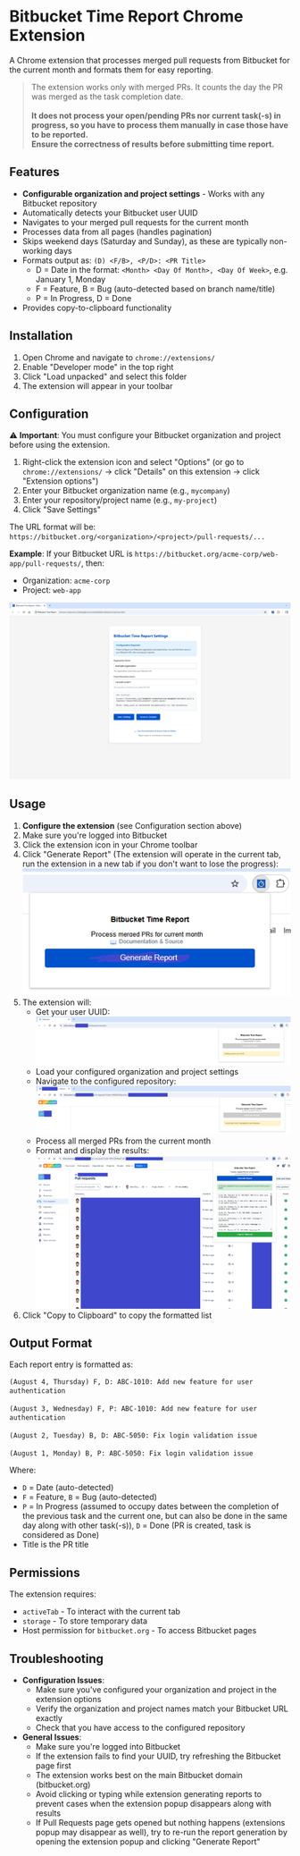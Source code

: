 # Bitbucket Time Report Chrome Extension

A Chrome extension that processes merged pull requests from Bitbucket for the current month and formats them for easy reporting.

> The extension works only with merged PRs. It counts the day the PR was merged as the task completion date.<br/><br/>
> **It does not process your open/pending PRs nor current task(-s) in progress, so you have to process them manually in case those have to be reported.** <br/>
> **Ensure the correctness of results before submitting time report.**


## Features

- **Configurable organization and project settings** - Works with any Bitbucket repository
- Automatically detects your Bitbucket user UUID
- Navigates to your merged pull requests for the current month
- Processes data from all pages (handles pagination)
- Skips weekend days (Saturday and Sunday), as these are typically non-working days
- Formats output as: `(D) <F/B>, <P/D>: <PR Title>`
  - D = Date in the format: `<Month> <Day Of Month>, <Day Of Week>`, e.g. January 1, Monday
  - F = Feature, B = Bug (auto-detected based on branch name/title)
  - P = In Progress, D = Done
- Provides copy-to-clipboard functionality

## Installation

1. Open Chrome and navigate to `chrome://extensions/`
2. Enable "Developer mode" in the top right
3. Click "Load unpacked" and select this folder
4. The extension will appear in your toolbar

## Configuration

⚠️ **Important**: You must configure your Bitbucket organization and project before using the extension.

1. Right-click the extension icon and select "Options" (or go to `chrome://extensions/` → click "Details" on this extension → click "Extension options")
2. Enter your Bitbucket organization name (e.g., `mycompany`)
3. Enter your repository/project name (e.g., `my-project`)
4. Click "Save Settings"

The URL format will be: `https://bitbucket.org/<organization>/<project>/pull-requests/...`

**Example**: If your Bitbucket URL is `https://bitbucket.org/acme-corp/web-app/pull-requests/`, then:
- Organization: `acme-corp`
- Project: `web-app`

![Extension Settings Page](./screenshots/ExtensionSettingsPage.png "Extension Settings Page")

## Usage

1. **Configure the extension** (see Configuration section above)
2. Make sure you're logged into Bitbucket
3. Click the extension icon in your Chrome toolbar
4. Click "Generate Report" (The extension will operate in the current tab, run the extension in a new tab if you don't want to lose the progress):
![Extension Main Screen](./screenshots/ExtensionPopupMainScreen.png "Extension Main Screen")
5. The extension will:
   - Get your user UUID:
   ![Your UUID retrieval process](./screenshots/UUIDretrieval.png "Your UUID retrieval process")
   - Load your configured organization and project settings
   - Navigate to the configured repository:
   ![Navigation Pull Requests page](./screenshots/NavigatingPullRequests.png "Navigation Pull Requests page")
   - Process all merged PRs from the current month
   - Format and display the results:
   ![Displaying results](./screenshots/TimeReportResults.png "Displaying results")
6. Click "Copy to Clipboard" to copy the formatted list

## Output Format

Each report entry is formatted as:
```
(August 4, Thursday) F, D: ABC-1010: Add new feature for user authentication 

(August 3, Wednesday) F, P: ABC-1010: Add new feature for user authentication

(August 2, Tuesday) B, D: ABC-5050: Fix login validation issue

(August 1, Monday) B, P: ABC-5050: Fix login validation issue
```

Where:
- `D` = Date (auto-detected)
- `F` = Feature, `B` = Bug (auto-detected)
- `P` = In Progress (assumed to occupy dates between the completion of the previous task and the current one, but can also be done in the same day along with other task(-s)), `D` = Done (PR is created, task is considered as Done)
- Title is the PR title

## Permissions

The extension requires:
- `activeTab` - To interact with the current tab
- `storage` - To store temporary data
- Host permission for `bitbucket.org` - To access Bitbucket pages

## Troubleshooting

- **Configuration Issues**:
  - Make sure you've configured your organization and project in the extension options
  - Verify the organization and project names match your Bitbucket URL exactly
  - Check that you have access to the configured repository
- **General Issues**:
  - Make sure you're logged into Bitbucket
  - If the extension fails to find your UUID, try refreshing the Bitbucket page first
  - The extension works best on the main Bitbucket domain (bitbucket.org)
  - Avoid clicking or typing while extension generating reports to prevent cases when the extension popup disappears along with results
  - If Pull Requests page gets opened but nothing happens (extensions popup may disappear as well), try to re-run the report generation by opening the extension popup and clicking "Generate Report"
